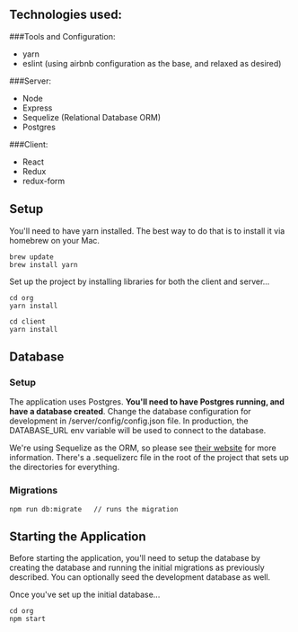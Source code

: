 ## Technologies used:

###Tools and Configuration:
* yarn
* eslint (using airbnb configuration as the base, and relaxed as desired)

###Server:
* Node
* Express
* Sequelize  (Relational Database ORM)
* Postgres

###Client:
* React
* Redux
* redux-form

## Setup

You'll need to have yarn installed.  The best way to do that is to install it via homebrew on your Mac.

```
brew update
brew install yarn
```

Set up the project by installing libraries for both the client and server...

```
cd org
yarn install

cd client
yarn install
```

## Database

### Setup 
The application uses Postgres.  **You'll need to have Postgres running, and have a database created**.  Change the database configuration for development in /server/config/config.json file.  In production, the DATABASE_URL env variable will be used to connect to the database.

We're using Sequelize as the ORM, so please see [their website](http://docs.sequelizejs.com/en/v3/) for more information.  There's a .sequelizerc file in the root of the project that sets up the directories for everything.

### Migrations

```
npm run db:migrate   // runs the migration
```

## Starting the Application
Before starting the application, you'll need to setup the database by creating the database and running the initial migrations as previously described.  You can optionally seed the development database as well.

Once you've set up the initial database...

```
cd org
npm start
```